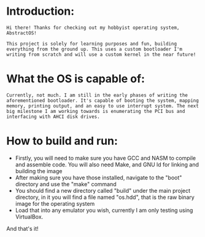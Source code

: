 # Introduction: 
    Hi there! Thanks for checking out my hobbyist operating system, AbstractOS! 

    This project is solely for learning purposes and fun, building everything from the ground up. This uses a custom bootloader I'm writing from scratch and will use a custom kernel in the near future!

# What the OS is capable of:
    Currently, not much. I am still in the early phases of writing the aforementioned bootloader. It's capable of booting the system, mapping memory, printing output, and an easy to use interrupt system. The next big milestone I am working towards is enumerating the PCI bus and interfacing with AHCI disk drives.

# How to build and run: 
- Firstly, you will need to make sure you have GCC and NASM to compile and assemble code. You will also need Make, and  GNU ld for linking and building the image
- After making sure you have those installed, navigate to the "boot" directory and use the "make" command
- You should find a new directory called "build" under the main project directory, in it you will find a file named "os.hdd", that is the raw binary image for the operating system
- Load that into any emulator you wish, currently I am only testing using VirtualBox.

And that's it! 